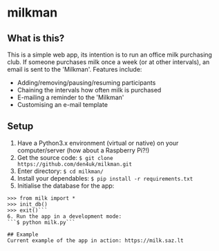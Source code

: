 # milkman

## What is this?
This is a simple web app, its intention is to run an office milk purchasing club.
If someone purchases milk once a week (or at other intervals), an email is sent to the 'Milkman'.
Features include:
* Adding/removing/pausing/resuming participants
* Chaining the intervals how often milk is purchased
* E-mailing a reminder to the 'Milkman'
* Customising an e-mail template

## Setup
1. Have a Python3.x environment (virtual or native) on your computer/server (how about a Raspberry Pi?!)
2. Get the source code:
```$ git clone https://github.com/den4uk/milkman.git```
3. Enter directory:
```$ cd milkman/```
4. Install your dependables:
```$ pip install -r requirements.txt```
5. Initialise the database for the app:
```$ python
>>> from milk import *
>>> init_db()
>>> exit()```
6. Run the app in a development mode:
```$ python milk.py```

## Example
Current example of the app in action: https://milk.saz.lt
